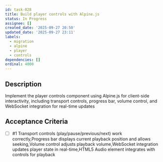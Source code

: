 ```yaml
---
id: task-028
title: Build player controls with Alpine.js
status: In Progress
assignee: []
created_date: '2025-09-27 20:50'
updated_date: '2025-09-27 23:11'
labels:
  - migration
  - alpine
  - player
  - controls
dependencies: []
ordinal: 4000
---
```


## Description

Implement the player controls component using Alpine.js for client-side interactivity, including transport controls, progress bar, volume control, and WebSocket integration for real-time updates

## Acceptance Criteria
<!-- AC:BEGIN -->
- [ ] #1 Transport controls (play/pause/previous/next) work correctly,Progress bar displays current playback position and allows seeking,Volume control adjusts playback volume,WebSocket integration updates player state in real-time,HTML5 Audio element integrates with controls for playback
<!-- AC:END -->
